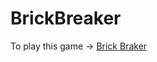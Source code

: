 # BrickBreaker

To play this game -> [Brick Braker](https://SamuelReyesAlvarez.github.io/BrickBreaker)
